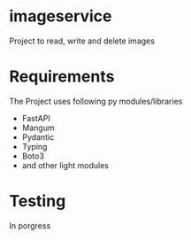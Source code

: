 # imageservice
Project to read, write and delete images

# Requirements 
  The Project uses following py modules/libraries
- FastAPI
- Mangum
- Pydantic
- Typing
- Boto3
- and other light modules

# Testing
In porgress
